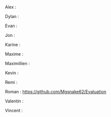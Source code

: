 Alex : 

Dylan : 

Evan :

Jon :

Karine : 

Maxime : 

Maximillien : 

Kevin :

Remi :

Roman : https://github.com/Mgsnake62/Evaluation

Valentin : 

Vincent : 

